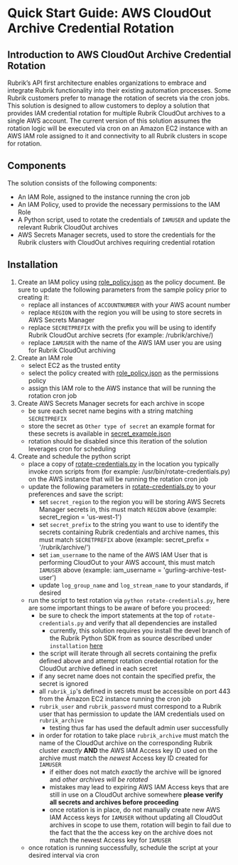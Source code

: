 # Quick Start Guide: AWS CloudOut Archive Credential Rotation

## Introduction to AWS CloudOut Archive Credential Rotation

Rubrik’s API first architecture enables organizations to embrace and integrate Rubrik functionality into their existing automation processes. Some Rubrik customers prefer to manage the rotation of secrets via the cron jobs. This solution is designed to allow customers to deploy a solution that provides IAM credential rotation for multiple Rubrik CloudOut archives to a single AWS account. The current version of this solution assumes the rotation logic will be executed via cron on an Amazon EC2 instance with an AWS IAM role assigned to it and connectivity to all Rubrik clusters in scope for rotation.

## Components
The solution consists of the following components:
* An IAM Role, assigned to the instance running the cron job
* An IAM Policy, used to provide the necessary permissions to the IAM Role
* A Python script, used to rotate the credentials of `IAMUSER` and update the relevant Rubrik CloudOut archives
* AWS Secrets Manager secrets, used to store the credentials for the Rubrik clusters with CloudOut archives requiring credential rotation

## Installation
1) Create an IAM policy using [role_policy.json](../role_policy.json) as the policy document. Be sure to update the following parameters from the sample policy prior to creating it:
    * replace all instances of `ACCOUNTNUMBER` with your AWS acount number
    * replace `REGION` with the region you will be using to store secrets in AWS Secrets Manager
    * replace `SECRETPREFIX` with the prefix you will be using to identify Rubrik CloudOut archive secrets (for example: /rubrik/archive/)
    * replace `IAMUSER` with the name of the AWS IAM user you are using for Rubrik CloudOut archiving
2) Create an IAM role
    * select EC2 as the trusted entity
    * select the policy created with [role_policy.json](../role_policy.json) as the permissions policy
    * assign this IAM role to the AWS instance that will be running the rotation cron job
3) Create AWS Secrets Manager secrets for each archive in scope
    * be sure each secret name begins with a string matching `SECRETPREFIX`
    * store the secret as `Other type of secret` an example format for these secrets is available in [secret_example.json](../secret_example.json)
    * rotation should be disabled since this iteration of the solution leverages cron for scheduling
4) Create and schedule the python script
    * place a copy of [rotate-credentials.py](../rotate-credentials.py) in the location you typically invoke cron scripts from (for example: /usr/bin/rotate-credentials.py) on the AWS instance that will be running the rotation cron job
    * update the following parameters in [rotate-credentials.py](../rotate-credentials.py) to your preferences and save the script:
        * set `secret_region` to the region you will be storing AWS Secrets Manager secrets in, this must match `REGION` above (example: secret_region = 'us-west-1')
        * set `secret_prefix` to the string you want to use to identify the secrets containing Rubrik credentials and archive names, this must match `SECRETPREFIX` above (example: secret_prefix = '/rubrik/archive/')
        * set `iam_username` to the name of the AWS IAM User that is performing CloudOut to your AWS account, this must match `IAMUSER` above (example: iam_username = 'gurling-archive-test-user')
        * update `log_group_name` and `log_stream_name` to your standards, if desired
    * run the script to test rotation via `python rotate-credentials.py`, here are some important things to be aware of before you proceed:
        * be sure to check the import statements at the top of `rotate-credentials.py` and verify that all dependencies are installed
            * currently, this solution requires you install the devel branch of the Rubrik Python SDK from as source described under `installation` [here](https://github.com/rubrikinc/rubrik-sdk-for-python/tree/devel)
        * the script will iterate through all secrets containing the prefix defined above and attempt rotation credential rotation for the CloudOut archive defined in each secret
        * if any secret name does not contain the specified prefix, the secret is ignored
        * all `rubrik_ip`'s defined in secrets must be accessible on port 443 from the Amazon EC2 instance running the cron job
        * `rubrik_user` and `rubrik_password` must correspond to a Rubrik user that has permission to update the IAM credentials used on `rubrik_archive` 
            * testing thus far has used the default admin user successfully 
        * in order for rotation to take place `rubrik_archive` must match the name of the CloudOut archive on the corresponding Rubrik cluster *exactly* **AND** the AWS IAM Access key ID used on the archive must match the *newest* Access key ID created for `IAMUSER`
            * if either does not match *exactly* the archive will be ignored and *other archives will be rotated*
            * mistakes may lead to expiring AWS IAM Access keys that are still in use on a CloudOut archive somewhere **please verify all secrets and archives before proceeding**
            * once rotation is in place, do not manually create new AWS IAM Access keys for `IAMUSER` without updating all CloudOut archives in scope to use them, rotation will begin to fail due to the fact that the the access key on the archive does not match the newest Access key for `IAMUSER`
    * once rotation is running successfully, schedule the script at your desired interval via cron
    
